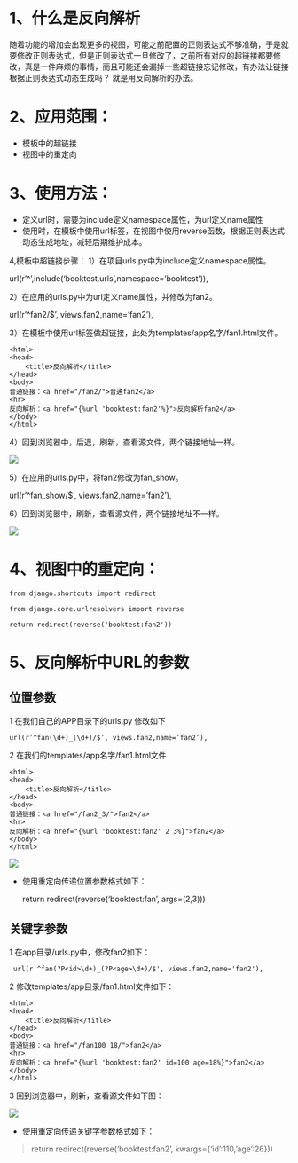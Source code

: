 # 1、什么是反向解析

随着功能的增加会出现更多的视图，可能之前配置的正则表达式不够准确，于是就要修改正则表达式，但是正则表达式一旦修改了，之前所有对应的超链接都要修改，真是一件麻烦的事情，而且可能还会漏掉一些超链接忘记修改，有办法让链接根据正则表达式动态生成吗？ 就是用反向解析的办法。

# 2、应用范围：

- 模板中的超链接
- 视图中的重定向

# 3、使用方法：

- 定义url时，需要为include定义namespace属性，为url定义name属性
- 使用时，在模板中使用url标签，在视图中使用reverse函数，根据正则表达式动态生成地址，减轻后期维护成本。

4,模板中超链接步骤：
1）在项目urls.py中为include定义namespace属性。

url(r’^’,include(‘booktest.urls’,namespace=’booktest’)),

2）在应用的urls.py中为url定义name属性，并修改为fan2。

url(r’^fan2/$’, views.fan2,name=’fan2’),

3）在模板中使用url标签做超链接，此处为templates/app名字/fan1.html文件。

~~~
<html>
<head>
    <title>反向解析</title>
</head>
<body>
普通链接：<a href="/fan2/">普通fan2</a>
<hr>
反向解析：<a href="{%url 'booktest:fan2'%}">反向解析fan2</a>
</body>
</html>
~~~

4）回到浏览器中，后退，刷新，查看源文件，两个链接地址一样。

![](https://img-blog.csdn.net/20170630170720665?watermark/2/text/aHR0cDovL2Jsb2cuY3Nkbi5uZXQvdTAxNDc0NTE5NA==/font/5a6L5L2T/fontsize/400/fill/I0JBQkFCMA==/dissolve/70/gravity/SouthEast)

5）在应用的urls.py中，将fan2修改为fan_show。

url(r’^fan_show/$’, views.fan2,name=’fan2’),

6）回到浏览器中，刷新，查看源文件，两个链接地址不一样。

![](https://img-blog.csdn.net/20170630170353712?watermark/2/text/aHR0cDovL2Jsb2cuY3Nkbi5uZXQvdTAxNDc0NTE5NA==/font/5a6L5L2T/fontsize/400/fill/I0JBQkFCMA==/dissolve/70/gravity/SouthEast)

# 4、视图中的重定向：

~~~
from django.shortcuts import redirect

from django.core.urlresolvers import reverse

return redirect(reverse('booktest:fan2'))

~~~

# 5、反向解析中URL的参数

## 位置参数

1 在我们自己的APP目录下的urls.py 修改如下

~~~
url(r’^fan(\d+)_(\d+)/$’, views.fan2,name=’fan2’),
~~~

2 在我们的templates/app名字/fan1.html文件

~~~
<html>
<head>
    <title>反向解析</title>
</head>
<body>
普通链接：<a href="/fan2_3/">fan2</a>
<hr>
反向解析：<a href="{%url 'booktest:fan2' 2 3%}">fan2</a>
</body>
</html>

~~~

![](https://img-blog.csdn.net/20170630165632134?watermark/2/text/aHR0cDovL2Jsb2cuY3Nkbi5uZXQvdTAxNDc0NTE5NA==/font/5a6L5L2T/fontsize/400/fill/I0JBQkFCMA==/dissolve/70/gravity/SouthEast)

- 使用重定向传递位置参数格式如下：

  return redirect(reverse(‘booktest:fan’, args=(2,3)))

## 关键字参数

1 在app目录/urls.py中，修改fan2如下：

```
 url(r'^fan(?P<id>\d+)_(?P<age>\d+)/$', views.fan2,name='fan2'),
```

2 修改templates/app目录/fan1.html文件如下：

~~~
<html>
<head>
    <title>反向解析</title>
</head>
<body>
普通链接：<a href="/fan100_18/">fan2</a>
<hr>
反向解析：<a href="{%url 'booktest:fan2' id=100 age=18%}">fan2</a>
</body>
</html>
~~~

3 回到浏览器中，刷新，查看源文件如下图：

![](https://img-blog.csdn.net/20170630165958760?watermark/2/text/aHR0cDovL2Jsb2cuY3Nkbi5uZXQvdTAxNDc0NTE5NA==/font/5a6L5L2T/fontsize/400/fill/I0JBQkFCMA==/dissolve/70/gravity/SouthEast)

- 使用重定向传递关键字参数格式如下：

> return redirect(reverse(‘booktest:fan2’, kwargs={‘id’:110,’age’:26}))
